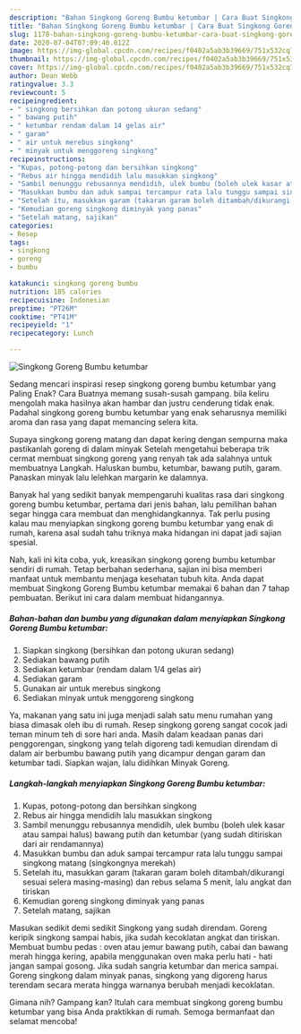 ```yaml
---
description: "Bahan Singkong Goreng Bumbu ketumbar | Cara Buat Singkong Goreng Bumbu ketumbar Yang Bisa Manjain Lidah"
title: "Bahan Singkong Goreng Bumbu ketumbar | Cara Buat Singkong Goreng Bumbu ketumbar Yang Bisa Manjain Lidah"
slug: 1178-bahan-singkong-goreng-bumbu-ketumbar-cara-buat-singkong-goreng-bumbu-ketumbar-yang-bisa-manjain-lidah
date: 2020-07-04T07:09:40.012Z
image: https://img-global.cpcdn.com/recipes/f0402a5ab3b39669/751x532cq70/singkong-goreng-bumbu-ketumbar-foto-resep-utama.jpg
thumbnail: https://img-global.cpcdn.com/recipes/f0402a5ab3b39669/751x532cq70/singkong-goreng-bumbu-ketumbar-foto-resep-utama.jpg
cover: https://img-global.cpcdn.com/recipes/f0402a5ab3b39669/751x532cq70/singkong-goreng-bumbu-ketumbar-foto-resep-utama.jpg
author: Dean Webb
ratingvalue: 3.3
reviewcount: 5
recipeingredient:
- " singkong bersihkan dan potong ukuran sedang"
- " bawang putih"
- " ketumbar rendam dalam 14 gelas air"
- " garam"
- " air untuk merebus singkong"
- " minyak untuk menggoreng singkong"
recipeinstructions:
- "Kupas, potong-potong dan bersihkan singkong"
- "Rebus air hingga mendidih lalu masukkan singkong"
- "Sambil menunggu rebusannya mendidih, ulek bumbu (boleh ulek kasar atau sampai halus) bawang putih dan ketumbar (yang sudah ditiriskan dari air rendamannya)"
- "Masukkan bumbu dan aduk sampai tercampur rata lalu tunggu sampai singkong matang (singkongnya merekah)"
- "Setelah itu, masukkan garam (takaran garam boleh ditambah/dikurangi sesuai selera masing-masing) dan rebus selama 5 menit, lalu angkat dan tiriskan"
- "Kemudian goreng singkong diminyak yang panas"
- "Setelah matang, sajikan"
categories:
- Resep
tags:
- singkong
- goreng
- bumbu

katakunci: singkong goreng bumbu 
nutrition: 185 calories
recipecuisine: Indonesian
preptime: "PT26M"
cooktime: "PT41M"
recipeyield: "1"
recipecategory: Lunch

---
```



![Singkong Goreng Bumbu ketumbar](https://img-global.cpcdn.com/recipes/f0402a5ab3b39669/751x532cq70/singkong-goreng-bumbu-ketumbar-foto-resep-utama.jpg)

Sedang mencari inspirasi resep singkong goreng bumbu ketumbar yang Paling Enak? Cara Buatnya memang susah-susah gampang. bila keliru mengolah maka hasilnya akan hambar dan justru cenderung tidak enak. Padahal singkong goreng bumbu ketumbar yang enak seharusnya memiliki aroma dan rasa yang dapat memancing selera kita.

Supaya singkong goreng matang dan dapat kering dengan sempurna maka pastikanlah goreng di dalam minyak Setelah mengetahui beberapa trik cermat membuat singkong goreng yang renyah tak ada salahnya untuk membuatnya Langkah. Haluskan bumbu, ketumbar, bawang putih, garam. Panaskan minyak lalu lelehkan margarin ke dalamnya.

Banyak hal yang sedikit banyak mempengaruhi kualitas rasa dari singkong goreng bumbu ketumbar, pertama dari jenis bahan, lalu pemilihan bahan segar hingga cara membuat dan menghidangkannya. Tak perlu pusing kalau mau menyiapkan singkong goreng bumbu ketumbar yang enak di rumah, karena asal sudah tahu triknya maka hidangan ini dapat jadi sajian spesial.


Nah, kali ini kita coba, yuk, kreasikan singkong goreng bumbu ketumbar sendiri di rumah. Tetap berbahan sederhana, sajian ini bisa memberi manfaat untuk membantu menjaga kesehatan tubuh kita. Anda dapat membuat Singkong Goreng Bumbu ketumbar memakai 6 bahan dan 7 tahap pembuatan. Berikut ini cara dalam membuat hidangannya.

<!--inarticleads1-->

##### Bahan-bahan dan bumbu yang digunakan dalam menyiapkan Singkong Goreng Bumbu ketumbar:

1. Siapkan  singkong (bersihkan dan potong ukuran sedang)
1. Sediakan  bawang putih
1. Sediakan  ketumbar (rendam dalam 1/4 gelas air)
1. Sediakan  garam
1. Gunakan  air untuk merebus singkong
1. Sediakan  minyak untuk menggoreng singkong


Ya, makanan yang satu ini juga menjadi salah satu menu rumahan yang biasa dimasak oleh ibu di rumah. Resep singkong goreng sangat cocok jadi teman minum teh di sore hari anda. Masih dalam keadaan panas dari penggorengan, singkong yang telah digoreng tadi kemudian direndam di dalam air berbumbu bawang putih yang dicampur dengan garam dan ketumbar tadi. Siapkan wajan, lalu didihkan Minyak Goreng. 

<!--inarticleads2-->

##### Langkah-langkah menyiapkan Singkong Goreng Bumbu ketumbar:

1. Kupas, potong-potong dan bersihkan singkong
1. Rebus air hingga mendidih lalu masukkan singkong
1. Sambil menunggu rebusannya mendidih, ulek bumbu (boleh ulek kasar atau sampai halus) bawang putih dan ketumbar (yang sudah ditiriskan dari air rendamannya)
1. Masukkan bumbu dan aduk sampai tercampur rata lalu tunggu sampai singkong matang (singkongnya merekah)
1. Setelah itu, masukkan garam (takaran garam boleh ditambah/dikurangi sesuai selera masing-masing) dan rebus selama 5 menit, lalu angkat dan tiriskan
1. Kemudian goreng singkong diminyak yang panas
1. Setelah matang, sajikan


Masukan sedikit demi sedikit Singkong yang sudah direndam. Goreng keripik singkong sampai habis, jika sudah kecoklatan angkat dan tiriskan. Membuat bumbu pedas : oven atau jemur bawang putih, cabai dan bawang merah hingga kering, apabila menggunakan oven maka perlu hati - hati jangan sampai gosong. Jika sudah sangria ketumbar dan merica sampai. Goreng singkong dalam minyak panas, singkong yang digoreng harus terendam secara merata hingga warnanya berubah menjadi kecoklatan. 

Gimana nih? Gampang kan? Itulah cara membuat singkong goreng bumbu ketumbar yang bisa Anda praktikkan di rumah. Semoga bermanfaat dan selamat mencoba!
